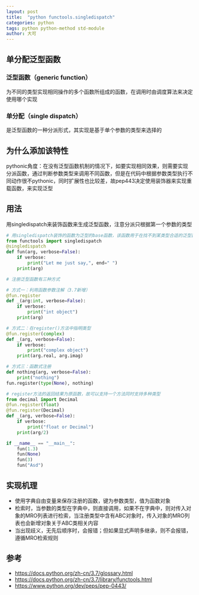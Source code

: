```yaml
---
layout: post
title:  "python functools.singledispatch"
categories: python
tags: python python-method std-module
author: 大可
---
```


## 单分配泛型函数

### 泛型函数（generic function）
为不同的类型实现相同操作的多个函数所组成的函数，在调用时由调度算法来决定使用哪个实现

### 单分配（single dispatch）
是泛型函数的一种分派形式，其实现是基于单个参数的类型来选择的

## 为什么添加该特性
pythonic角度：在没有泛型函数机制的情况下，如要实现相同效果，则需要实现分派函数，通过判断参数类型来调用不同函数，但是在代码中根据参数类型执行不同动作很不pythonic，同时扩展性也比较差，故pep443决定使用装饰器来实现重载函数，来实现泛型

## 用法
用singledispatch来装饰函数来生成泛型函数，注意分派只根据第一个参数的类型

```python
# 用singledispatch装饰的函数为泛型的base函数，该函数用于在找不到某类型合适的泛型函数时使用，针对object类型
from functools import singledispatch
@singledispatch
def fun(arg, verbose=False):
    if verbose:
        print("Let me just say,", end=" ")
    print(arg)

# 注册泛型函数有三种方式

# 方式一：利用函数参数注解（3.7新增）
@fun.register
def _(arg:int, verbose=False):
    if verbose:
        print("int object")
    print(arg)

# 方式二：在register()方法中指明类型
@fun.register(complex)
def _(arg, verbose=False):
    if verbose:
        print("complex object")
    print(arg.real, arg.imag)

# 方式三：函数式注册
def nothing(arg, verbose=False):
    print("nothing")
fun.register(type(None), nothing)

# register方法的返回结果为原函数，故可以支持一个方法同时支持多种类型
from decimal import Decimal
@fun.register(float)
@fun.register(Decimal)
def _(arg, verbose=False):
    if verbose:
        print("float or Decimal")
    print(arg/2)

if __name__ == "__main__":
    fun(1.3)
    fun(None)
    fun(3)
    fun("Asd")
```

## 实现机理
- 使用字典自由变量来保存注册的函数，键为参数类型，值为函数对象
- 检索时，当参数的类型在字典中，则直接调用，如果不在字典中，则对传入对象的MRO列表进行检索，当注册类型中含有ABC对象时，传入对象的MRO列表也会新增对象关于ABC类相关内容
- 当出现歧义，无先后顺序时，会报错；但如果显式声明多继承，则不会报错，遵循MRO检索规则

## 参考
- https://docs.python.org/zh-cn/3.7/glossary.html
- https://docs.python.org/zh-cn/3.7/library/functools.html
- https://www.python.org/dev/peps/pep-0443/
